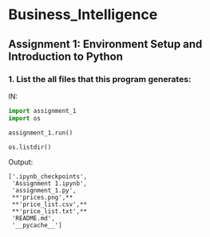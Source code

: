 # Business_Intelligence
## Assignment 1: Environment Setup and Introduction to Python


### 1. List the all files that this program generates:
IN:
```python
import assignment_1
import os

assignment_1.run()

os.listdir()
```

Output:

    ['.ipynb_checkpoints',
     'Assignment 1.ipynb',
     'assignment_1.py',
     **'prices.png',**
     **'price_list.csv',**
     **'price_list.txt',**
     'README.md',
     '__pycache__']


